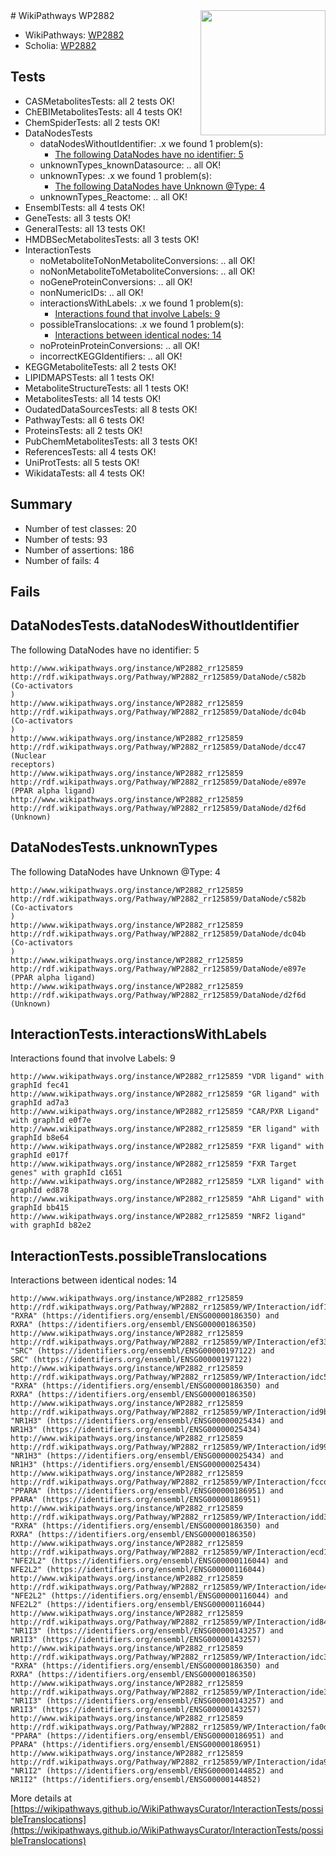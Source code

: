 <img style="float: right; width: 200px" src="https://upload.wikimedia.org/wikipedia/commons/thumb/8/83/Wplogo_with_text_500.png/640px-Wplogo_with_text_500.png" />
# WikiPathways WP2882

* WikiPathways: [WP2882](https://wikipathways.org/pathways/WP2882)
* Scholia: [WP2882](https://scholia.toolforge.org/wikipathways/WP2882)
## Tests
* CASMetabolitesTests: all 2 tests OK!
* ChEBIMetabolitesTests: all 4 tests OK!
* ChemSpiderTests: all 2 tests OK!
* DataNodesTests
    * dataNodesWithoutIdentifier: .x we found 1 problem(s):
        * [The following DataNodes have no identifier: 5](#d2d32fa4)
    * unknownTypes_knownDatasource: .. all OK!
    * unknownTypes: .x we found 1 problem(s):
        * [The following DataNodes have Unknown @Type: 4](#839973e2)
    * unknownTypes_Reactome: .. all OK!
* EnsemblTests: all 4 tests OK!
* GeneTests: all 3 tests OK!
* GeneralTests: all 13 tests OK!
* HMDBSecMetabolitesTests: all 3 tests OK!
* InteractionTests
    * noMetaboliteToNonMetaboliteConversions: .. all OK!
    * noNonMetaboliteToMetaboliteConversions: .. all OK!
    * noGeneProteinConversions: .. all OK!
    * nonNumericIDs: .. all OK!
    * interactionsWithLabels: .x we found 1 problem(s):
        * [Interactions found that involve Labels: 9](#630d2680)
    * possibleTranslocations: .x we found 1 problem(s):
        * [Interactions between identical nodes: 14](#661ebeee)
    * noProteinProteinConversions: .. all OK!
    * incorrectKEGGIdentifiers: .. all OK!
* KEGGMetaboliteTests: all 2 tests OK!
* LIPIDMAPSTests: all 1 tests OK!
* MetaboliteStructureTests: all 1 tests OK!
* MetabolitesTests: all 14 tests OK!
* OudatedDataSourcesTests: all 8 tests OK!
* PathwayTests: all 6 tests OK!
* ProteinsTests: all 2 tests OK!
* PubChemMetabolitesTests: all 3 tests OK!
* ReferencesTests: all 4 tests OK!
* UniProtTests: all 5 tests OK!
* WikidataTests: all 4 tests OK!


## Summary

* Number of test classes: 20
* Number of tests: 93
* Number of assertions: 186
* Number of fails: 4

## Fails

<a name="d2d32fa4" />

## DataNodesTests.dataNodesWithoutIdentifier

The following DataNodes have no identifier: 5
```
http://www.wikipathways.org/instance/WP2882_rr125859 http://rdf.wikipathways.org/Pathway/WP2882_rr125859/DataNode/c582b (Co-activators
)
http://www.wikipathways.org/instance/WP2882_rr125859 http://rdf.wikipathways.org/Pathway/WP2882_rr125859/DataNode/dc04b (Co-activators
)
http://www.wikipathways.org/instance/WP2882_rr125859 http://rdf.wikipathways.org/Pathway/WP2882_rr125859/DataNode/dcc47 (Nuclear
receptors)
http://www.wikipathways.org/instance/WP2882_rr125859 http://rdf.wikipathways.org/Pathway/WP2882_rr125859/DataNode/e897e (PPAR alpha ligand)
http://www.wikipathways.org/instance/WP2882_rr125859 http://rdf.wikipathways.org/Pathway/WP2882_rr125859/DataNode/d2f6d (Unknown)
```

<a name="839973e2" />

## DataNodesTests.unknownTypes

The following DataNodes have Unknown @Type: 4
```
http://www.wikipathways.org/instance/WP2882_rr125859 http://rdf.wikipathways.org/Pathway/WP2882_rr125859/DataNode/c582b (Co-activators
)
http://www.wikipathways.org/instance/WP2882_rr125859 http://rdf.wikipathways.org/Pathway/WP2882_rr125859/DataNode/dc04b (Co-activators
)
http://www.wikipathways.org/instance/WP2882_rr125859 http://rdf.wikipathways.org/Pathway/WP2882_rr125859/DataNode/e897e (PPAR alpha ligand)
http://www.wikipathways.org/instance/WP2882_rr125859 http://rdf.wikipathways.org/Pathway/WP2882_rr125859/DataNode/d2f6d (Unknown)
```

<a name="630d2680" />

## InteractionTests.interactionsWithLabels

Interactions found that involve Labels: 9
```
http://www.wikipathways.org/instance/WP2882_rr125859 "VDR ligand" with graphId fec41
http://www.wikipathways.org/instance/WP2882_rr125859 "GR ligand" with graphId ad7a3
http://www.wikipathways.org/instance/WP2882_rr125859 "CAR/PXR Ligand" with graphId e0f7e
http://www.wikipathways.org/instance/WP2882_rr125859 "ER ligand" with graphId b8e64
http://www.wikipathways.org/instance/WP2882_rr125859 "FXR ligand" with graphId e017f
http://www.wikipathways.org/instance/WP2882_rr125859 "FXR Target genes" with graphId c1651
http://www.wikipathways.org/instance/WP2882_rr125859 "LXR ligand" with graphId ed878
http://www.wikipathways.org/instance/WP2882_rr125859 "AhR Ligand" with graphId bb415
http://www.wikipathways.org/instance/WP2882_rr125859 "NRF2 ligand" with graphId b82e2
```

<a name="661ebeee" />

## InteractionTests.possibleTranslocations

Interactions between identical nodes: 14
```
http://www.wikipathways.org/instance/WP2882_rr125859 http://rdf.wikipathways.org/Pathway/WP2882_rr125859/WP/Interaction/idf13776e "RXRA" (https://identifiers.org/ensembl/ENSG00000186350) and 
RXRA" (https://identifiers.org/ensembl/ENSG00000186350)
http://www.wikipathways.org/instance/WP2882_rr125859 http://rdf.wikipathways.org/Pathway/WP2882_rr125859/WP/Interaction/ef334 "SRC" (https://identifiers.org/ensembl/ENSG00000197122) and 
SRC" (https://identifiers.org/ensembl/ENSG00000197122)
http://www.wikipathways.org/instance/WP2882_rr125859 http://rdf.wikipathways.org/Pathway/WP2882_rr125859/WP/Interaction/idc5581697 "RXRA" (https://identifiers.org/ensembl/ENSG00000186350) and 
RXRA" (https://identifiers.org/ensembl/ENSG00000186350)
http://www.wikipathways.org/instance/WP2882_rr125859 http://rdf.wikipathways.org/Pathway/WP2882_rr125859/WP/Interaction/id9b3d5fd6 "NR1H3" (https://identifiers.org/ensembl/ENSG00000025434) and 
NR1H3" (https://identifiers.org/ensembl/ENSG00000025434)
http://www.wikipathways.org/instance/WP2882_rr125859 http://rdf.wikipathways.org/Pathway/WP2882_rr125859/WP/Interaction/id996b1555 "NR1H3" (https://identifiers.org/ensembl/ENSG00000025434) and 
NR1H3" (https://identifiers.org/ensembl/ENSG00000025434)
http://www.wikipathways.org/instance/WP2882_rr125859 http://rdf.wikipathways.org/Pathway/WP2882_rr125859/WP/Interaction/fccd4 "PPARA" (https://identifiers.org/ensembl/ENSG00000186951) and 
PPARA" (https://identifiers.org/ensembl/ENSG00000186951)
http://www.wikipathways.org/instance/WP2882_rr125859 http://rdf.wikipathways.org/Pathway/WP2882_rr125859/WP/Interaction/idd3f66ad8 "RXRA" (https://identifiers.org/ensembl/ENSG00000186350) and 
RXRA" (https://identifiers.org/ensembl/ENSG00000186350)
http://www.wikipathways.org/instance/WP2882_rr125859 http://rdf.wikipathways.org/Pathway/WP2882_rr125859/WP/Interaction/ecd1c "NFE2L2" (https://identifiers.org/ensembl/ENSG00000116044) and 
NFE2L2" (https://identifiers.org/ensembl/ENSG00000116044)
http://www.wikipathways.org/instance/WP2882_rr125859 http://rdf.wikipathways.org/Pathway/WP2882_rr125859/WP/Interaction/ide426961c "NFE2L2" (https://identifiers.org/ensembl/ENSG00000116044) and 
NFE2L2" (https://identifiers.org/ensembl/ENSG00000116044)
http://www.wikipathways.org/instance/WP2882_rr125859 http://rdf.wikipathways.org/Pathway/WP2882_rr125859/WP/Interaction/id845d8be8 "NR1I3" (https://identifiers.org/ensembl/ENSG00000143257) and 
NR1I3" (https://identifiers.org/ensembl/ENSG00000143257)
http://www.wikipathways.org/instance/WP2882_rr125859 http://rdf.wikipathways.org/Pathway/WP2882_rr125859/WP/Interaction/idc3e30c77 "RXRA" (https://identifiers.org/ensembl/ENSG00000186350) and 
RXRA" (https://identifiers.org/ensembl/ENSG00000186350)
http://www.wikipathways.org/instance/WP2882_rr125859 http://rdf.wikipathways.org/Pathway/WP2882_rr125859/WP/Interaction/ide30920ff "NR1I3" (https://identifiers.org/ensembl/ENSG00000143257) and 
NR1I3" (https://identifiers.org/ensembl/ENSG00000143257)
http://www.wikipathways.org/instance/WP2882_rr125859 http://rdf.wikipathways.org/Pathway/WP2882_rr125859/WP/Interaction/fa0d4 "PPARA" (https://identifiers.org/ensembl/ENSG00000186951) and 
PPARA" (https://identifiers.org/ensembl/ENSG00000186951)
http://www.wikipathways.org/instance/WP2882_rr125859 http://rdf.wikipathways.org/Pathway/WP2882_rr125859/WP/Interaction/ida9df0723 "NR1I2" (https://identifiers.org/ensembl/ENSG00000144852) and 
NR1I2" (https://identifiers.org/ensembl/ENSG00000144852)
```

More details at [https://wikipathways.github.io/WikiPathwaysCurator/InteractionTests/possibleTranslocations](https://wikipathways.github.io/WikiPathwaysCurator/InteractionTests/possibleTranslocations)


